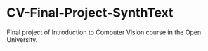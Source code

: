 # CV-Final-Project-SynthText

Final project of Introduction to Computer Vision course in the Open University.
